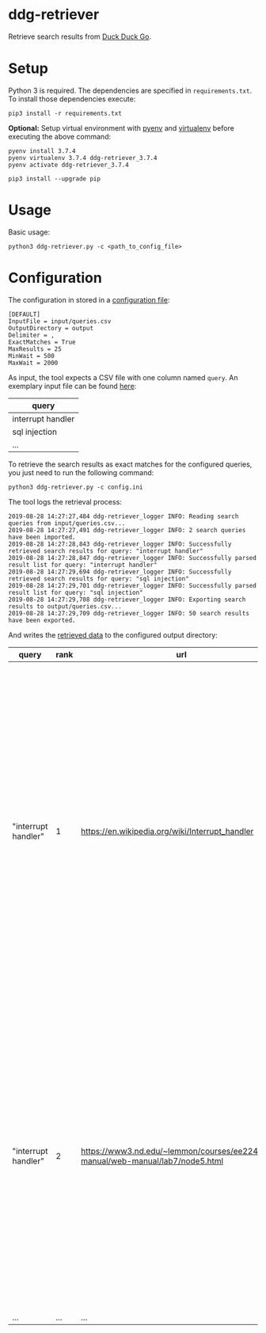 # ddg-retriever

Retrieve search results from [Duck Duck Go](https://duckduckgo.com/).

# Setup

Python 3 is required. The dependencies are specified in `requirements.txt`.
To install those dependencies execute:

    pip3 install -r requirements.txt

**Optional:** Setup virtual environment with [pyenv](https://github.com/pyenv/pyenv) 
and [virtualenv](https://github.com/pyenv/pyenv-virtualenv) before executing the above command:

    pyenv install 3.7.4
    pyenv virtualenv 3.7.4 ddg-retriever_3.7.4
    pyenv activate ddg-retriever_3.7.4
    
    pip3 install --upgrade pip

# Usage

Basic usage:

    python3 ddg-retriever.py -c <path_to_config_file>

# Configuration

The configuration in stored in a [configuration file](config.ini):

    [DEFAULT]
    InputFile = input/queries.csv
    OutputDirectory = output
    Delimiter = ,
    ExactMatches = True
    MaxResults = 25
    MinWait = 500
    MaxWait = 2000

As input, the tool expects a CSV file with one column named `query`.
An exemplary input file can be found [here](input/queries.csv):

| query |
|-------|
| interrupt handler |
| sql injection|
| ...   |

To retrieve the search results as exact matches for the configured queries, you just need to run the following command:

    python3 ddg-retriever.py -c config.ini

The tool logs the retrieval process:

    2019-08-28 14:27:27,484 ddg-retriever_logger INFO: Reading search queries from input/queries.csv...
    2019-08-28 14:27:27,491 ddg-retriever_logger INFO: 2 search queries have been imported.
    2019-08-28 14:27:28,843 ddg-retriever_logger INFO: Successfully retrieved search results for query: "interrupt handler"
    2019-08-28 14:27:28,847 ddg-retriever_logger INFO: Successfully parsed result list for query: "interrupt handler"
    2019-08-28 14:27:29,694 ddg-retriever_logger INFO: Successfully retrieved search results for query: "sql injection"
    2019-08-28 14:27:29,701 ddg-retriever_logger INFO: Successfully parsed result list for query: "sql injection"
    2019-08-28 14:27:29,708 ddg-retriever_logger INFO: Exporting search results to output/queries.csv...
    2019-08-28 14:27:29,709 ddg-retriever_logger INFO: 50 search results have been exported.

And writes the [retrieved data](output/queries.csv) to the configured output directory:

| query               | rank | url                                                                             | title                         | snippet                                                                                                                                                                                                                                                                                                                                                                                                     |
|---------------------|------|---------------------------------------------------------------------------------|-------------------------------|-------------------------------------------------------------------------------------------------------------------------------------------------------------------------------------------------------------------------------------------------------------------------------------------------------------------------------------------------------------------------------------------------------------|
| "interrupt handler" |   1  | https://en.wikipedia.org/wiki/Interrupt_handler                                 | Interrupt handler - Wikipedia | In computer systems programming, an interrupt handler, also known as an interrupt service routine or ISR, is a special block of code associated with a specific interrupt condition. Interrupt handlers are initiated by hardware interrupts, software interrupt instructions, or software exceptions, and are used for implementing device drivers or transitions between protected modes of operation ... |
| "interrupt handler" |   2  | https://www3.nd.edu/~lemmon/courses/ee224/web-manual/web-manual/lab7/node5.html | What is an Interrupt Handler? | What is an Interrupt Handler? Let's consider a program that the MicroStamp11 is executing. A program is a list of instructions that the micro-controller executes in a sequential manner. A hardware event is something special that happens in the micro-controller's hardware. An example of such an event is the RESET that occurs when pin 9 on the ...                                                 |
| ...                 | ...  | ...                                                                             | ...                           | ...                                                                                                                                                                                                                                                                                                                                                                                                         |
